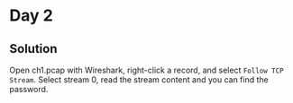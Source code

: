 # Day 2
## Solution
Open ch1.pcap with Wireshark, right-click a record, and select `Follow TCP Stream`. Select stream 0, read the stream content and you can find the password.
